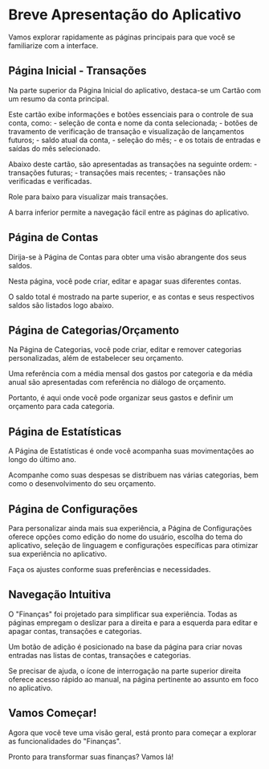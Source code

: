 # Breve Apresentação do Aplicativo

Vamos explorar rapidamente as páginas principais para que você se familiarize com a interface.

## Página Inicial - Transações

Na parte superior da Página Inicial do aplicativo, destaca-se um Cartão com um resumo da conta principal.

Este cartão exibe informações e botões essenciais para o controle de sua conta, como:
    - seleção de conta e nome da conta selecionada;
    - botões de travamento de verificação de transação e visualização de lançamentos futuros; 
    - saldo atual da conta, 
    - seleção do mês; 
    - e os totais de entradas e saídas do mês selecionado.

Abaixo deste cartão, são apresentadas as transações na seguinte ordem:
    - transações futuras;
    - transações mais recentes;
    - transações não verificadas e verificadas.

Role para baixo para visualizar mais transações.

A barra inferior permite a navegação fácil entre as páginas do aplicativo.

## Página de Contas

Dirija-se à Página de Contas para obter uma visão abrangente dos seus saldos.

Nesta página, você pode criar, editar e apagar suas diferentes contas.

O saldo total é mostrado na parte superior, e as contas e seus respectivos saldos são listados logo abaixo.

## Página de Categorias/Orçamento

Na Página de Categorias, você pode criar, editar e remover categorias personalizadas, além de estabelecer seu orçamento.

Uma referência com a média mensal dos gastos por categoria e da média anual são apresentadas com referência no diálogo de orçamento.

Portanto, é aqui onde você pode organizar seus gastos e definir um orçamento para cada categoria.

## Página de Estatísticas

A Página de Estatísticas é onde você acompanha suas movimentações ao longo do último ano.

Acompanhe como suas despesas se distribuem nas várias categorias, bem como o desenvolvimento do seu orçamento.

## Página de Configurações

Para personalizar ainda mais sua experiência, a Página de Configurações oferece opções como edição do nome do usuário, escolha do tema do aplicativo, seleção de linguagem e configurações específicas para otimizar sua experiência no aplicativo.

Faça os ajustes conforme suas preferências e necessidades.

## Navegação Intuitiva

O "Finanças" foi projetado para simplificar sua experiência. Todas as páginas empregam o deslizar para a direita e para a esquerda para editar e apagar contas, transações e categorias.

Um botão de adição é posicionado na base da página para criar novas entradas nas listas de contas, transações e categorias.

Se precisar de ajuda, o ícone de interrogação na parte superior direita oferece acesso rápido ao manual, na página pertinente ao assunto em foco no aplicativo.

## Vamos Começar!

Agora que você teve uma visão geral, está pronto para começar a explorar as funcionalidades do "Finanças".

Pronto para transformar suas finanças? Vamos lá!